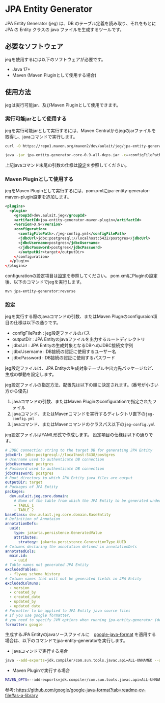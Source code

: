 # JPA Entity Generator

JPA Entity Generator (jeg) は、DB のテーブル定義を読み取り、それをもとに JPA の Entity クラスの java ファイルを生成するツールです。

## 必要なソフトウェア

jegを使用するには以下のソフトウェアが必要です。

- Java 17+
- Maven (Maven Pluginとして使用する場合)

## 使用方法

jegは実行可能jar、及びMaven Pluginとして使用できます。

### 実行可能jarとして使用する

jegを実行可能jarとして実行するには、Maven Centralからjegのjarファイルを取得し、javaコマンドで実行します。

```sh
curl -O https://repo1.maven.org/maven2/dev/aulait/jeg/jpa-entity-generator-core/0.9/jpa-entity-generator-core-0.9-all-deps.jar

java -jar jpa-entity-generator-core-0.9-all-deps.jar -c=<configFilePath> -o=<outputDir> --jdbc-url=<jdbcUrl> --jdbc-username=<jdbcUsername> --jdbc-password=<jdbcPassword>
```

上記javaコマンド末尾の引数の仕様は[設定](#jeg-config)を参照してください。

### Maven Pluginとして使用する

jegをMaven Pluginとして実行するには、pom.xmlにjpa-entity-generator-maven-plugin設定を追加します。

```xml
<plugins>
  <plugin>
    <groupId>dev.aulait.jeg</groupId>
    <artifactId>jpa-entity-generator-maven-plugin</artifactId>
    <version>0.9</version>
    <configuration>
      <configFilePath>./jeg-config.yml</configFilePath>
      <jdbcUrl>jdbc:postgresql://localhost:5432/postgres</jdbcUrl>
      <jdbcUsername>postgres</jdbcUsername>
      </jdbcPassword>postgres</jdbcPassword>
      </outputDir>target</outputDir>
    </configuration>
  </plugin>
</plugins>
```

configurationの設定項目は[設定](#jeg-config)を参照してください。
pom.xmlにPluginの設定後、以下のコマンドでjegを実行します。

```sh
mvn jpa-entity-generator:reverse
```


### 設定
<a name="jeg-config"></a>

jegを実行する際のjavaコマンドの引数、またはMaven Plugnのconfiguraion項目の仕様は以下の通りです。

- configFilePath : jeg設定ファイルのパス
- outputDir : JPA Entityのjavaファイルを出力するルートディレクトリ
- jdbcUrl : JPA Entityの生成対象となるDBへのJDBC接続文字列
- jdbcUsername : DB接続の認証に使用するユーザー名
- jdbcPassword : DB接続の認証に使用するパスワード

jeg設定ファイルは、JPA Entityの生成対象テーブルや出力先パッケージなど、生成の挙動を設定します。

jeg設定ファイルの指定方法、配置先は以下の順に決定されます。(番号が小さい方から優先)

1. javaコマンドの引数、またはMaven Pluginのconfigurationで指定されたファイル
2. javaコマンド、またはMavenコマンドを実行するディレクトリ直下の`jeg-config.yml`
3. javaコマンド、またはMavenコマンドのクラスパス以下の`jeg-config.yml`

jeg設定ファイルはYAML形式で作成します。
設定項目の仕様は以下の通りです。

```yml
# JDBC connection string to the target DB for generating JPA Entity
jdbcUrl: jdbc:postgresql://localhost:5438/postgres
# Username used to authenticate DB connection
jdbcUsername: postgres
# Password used to authenticate DB connection
jdbcPassword: postgres
# Root directory to which JPA Entity java files are output
outputDir: target
# Packages of JPA Entity
packages:
  dev.aulait.jeg.core.domain:
    # Name of the table from which the JPA Entity to be generated under the package
    - TABLE_1
    - TABLE_2
baseClass: dev.aulait.jeg.core.domain.BaseEntity
# Definition of Annotaion
annotationDefs:
  uuid:
    type: jakarta.persistence.GeneratedValue
    attributes:
      strategy: jakarta.persistence.GenerationType.UUID
# Columns declaring the annotation defined in annotationDefs
annotatedCols:
  main.id:
    - uuid
# Table names not generated JPA Entity
excludedTables:
  - flyway_schema_history
# Column names that will not be generated fields in JPA Entity
excludedColmuns:
  - version
  - created_by
  - created_date
  - updated_by
  - updated_date
# Formatter to be applied to JPA Entity java source files
# If you use google formatter,
# you need to specify JVM options when running jpa-entity-generator (described below)
formatter: google
```

生成するJPA Entityのjavaソースファイルに　[google-java-format](https://github.com/google/google-java-format) を適用する場合は、以下のコマンドでjpa-entity-generatorを実行します。

- javaコマンドで実行する場合

```sh
java --add-exports=jdk.compiler/com.sun.tools.javac.api=ALL-UNNAMED --add-exports=jdk.compiler/com.sun.tools.javac.code=ALL-UNNAMED --add-exports=jdk.compiler/com.sun.tools.javac.file=ALL-UNNAMED --add-exports=jdk.compiler/com.sun.tools.javac.parser=ALL-UNNAMED --add-exports=jdk.compiler/com.sun.tools.javac.tree=ALL-UNNAMED --add-exports=jdk.compiler/com.sun.tools.javac.util=ALL-UNNAMED -jar jpa-entity-generator-core-0.9-all-deps.jar 
```

- Maven Pluginで実行する場合

```sh
MAVEN_OPTS=--add-exports=jdk.compiler/com.sun.tools.javac.api=ALL-UNNAMED --add-exports=jdk.compiler/com.sun.tools.javac.code=ALL-UNNAMED --add-exports=jdk.compiler/com.sun.tools.javac.file=ALL-UNNAMED --add-exports=jdk.compiler/com.sun.tools.javac.parser=ALL-UNNAMED --add-exports=jdk.compiler/com.sun.tools.javac.tree=ALL-UNNAMED --add-exports=jdk.compiler/com.sun.tools.javac.util=ALL-UNNAMED
```


参考: https://github.com/google/google-java-format?tab=readme-ov-file#as-a-library
